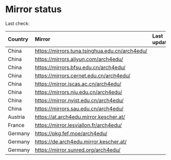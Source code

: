 <script src="./time.js"></script>
# Mirror status
Last check: <script type="text/javascript">localize(1729056113.8268394);</script>

|Country|Mirror|Last update|
|:------|:-----|:----------|
|China|https://mirrors.tuna.tsinghua.edu.cn/arch4edu/|<script type="text/javascript">localize(1729017807);</script>|
|China|https://mirrors.aliyun.com/arch4edu/|<script type="text/javascript">localize(1729017807);</script>|
|China|https://mirrors.bfsu.edu.cn/arch4edu/|<script type="text/javascript">localize(1729017807);</script>|
|China|https://mirrors.cernet.edu.cn/arch4edu/|<script type="text/javascript">localize(1729017807);</script>|
|China|https://mirror.iscas.ac.cn/arch4edu/|<script type="text/javascript">localize(1729017807);</script>|
|China|https://mirrors.nju.edu.cn/arch4edu/|<script type="text/javascript">localize(1729017807);</script>|
|China|https://mirror.nyist.edu.cn/arch4edu/|<script type="text/javascript">localize(1729017807);</script>|
|China|https://mirrors.sau.edu.cn/arch4edu/|<script type="text/javascript">localize(1729017807);</script>|
|Austria|https://at.arch4edu.mirror.kescher.at/|<script type="text/javascript">localize(1729017807);</script>|
|France|https://mirror.lesviallon.fr/arch4edu/|<script type="text/javascript">localize(1729017807);</script>|
|Germany|https://pkg.fef.moe/arch4edu/|<script type="text/javascript">localize(1729017807);</script>|
|Germany|https://de.arch4edu.mirror.kescher.at/|<script type="text/javascript">localize(1729017807);</script>|
|Germany|https://mirror.sunred.org/arch4edu/|<script type="text/javascript">localize(1729017807);</script>|

<script src="./tablefilter/tablefilter.js"></script>
<script src="./table.js"></script>